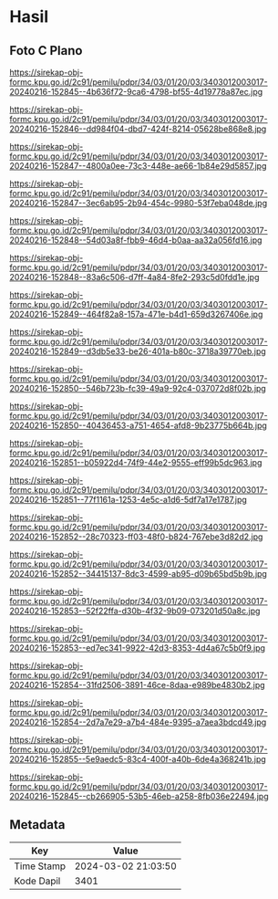 # Hasil

## Foto C Plano

https://sirekap-obj-formc.kpu.go.id/2c91/pemilu/pdpr/34/03/01/20/03/3403012003017-20240216-152845--4b636f72-9ca6-4798-bf55-4d19778a87ec.jpg

https://sirekap-obj-formc.kpu.go.id/2c91/pemilu/pdpr/34/03/01/20/03/3403012003017-20240216-152846--dd984f04-dbd7-424f-8214-05628be868e8.jpg

https://sirekap-obj-formc.kpu.go.id/2c91/pemilu/pdpr/34/03/01/20/03/3403012003017-20240216-152847--4800a0ee-73c3-448e-ae66-1b84e29d5857.jpg

https://sirekap-obj-formc.kpu.go.id/2c91/pemilu/pdpr/34/03/01/20/03/3403012003017-20240216-152847--3ec6ab95-2b94-454c-9980-53f7eba048de.jpg

https://sirekap-obj-formc.kpu.go.id/2c91/pemilu/pdpr/34/03/01/20/03/3403012003017-20240216-152848--54d03a8f-fbb9-46d4-b0aa-aa32a056fd16.jpg

https://sirekap-obj-formc.kpu.go.id/2c91/pemilu/pdpr/34/03/01/20/03/3403012003017-20240216-152848--83a6c506-d7ff-4a84-8fe2-293c5d0fdd1e.jpg

https://sirekap-obj-formc.kpu.go.id/2c91/pemilu/pdpr/34/03/01/20/03/3403012003017-20240216-152849--464f82a8-157a-471e-b4d1-659d3267406e.jpg

https://sirekap-obj-formc.kpu.go.id/2c91/pemilu/pdpr/34/03/01/20/03/3403012003017-20240216-152849--d3db5e33-be26-401a-b80c-3718a39770eb.jpg

https://sirekap-obj-formc.kpu.go.id/2c91/pemilu/pdpr/34/03/01/20/03/3403012003017-20240216-152850--546b723b-fc39-49a9-92c4-037072d8f02b.jpg

https://sirekap-obj-formc.kpu.go.id/2c91/pemilu/pdpr/34/03/01/20/03/3403012003017-20240216-152850--40436453-a751-4654-afd8-9b23775b664b.jpg

https://sirekap-obj-formc.kpu.go.id/2c91/pemilu/pdpr/34/03/01/20/03/3403012003017-20240216-152851--b05922d4-74f9-44e2-9555-eff99b5dc963.jpg

https://sirekap-obj-formc.kpu.go.id/2c91/pemilu/pdpr/34/03/01/20/03/3403012003017-20240216-152851--77f1161a-1253-4e5c-a1d6-5df7a17e1787.jpg

https://sirekap-obj-formc.kpu.go.id/2c91/pemilu/pdpr/34/03/01/20/03/3403012003017-20240216-152852--28c70323-ff03-48f0-b824-767ebe3d82d2.jpg

https://sirekap-obj-formc.kpu.go.id/2c91/pemilu/pdpr/34/03/01/20/03/3403012003017-20240216-152852--34415137-8dc3-4599-ab95-d09b65bd5b9b.jpg

https://sirekap-obj-formc.kpu.go.id/2c91/pemilu/pdpr/34/03/01/20/03/3403012003017-20240216-152853--52f22ffa-d30b-4f32-9b09-073201d50a8c.jpg

https://sirekap-obj-formc.kpu.go.id/2c91/pemilu/pdpr/34/03/01/20/03/3403012003017-20240216-152853--ed7ec341-9922-42d3-8353-4d4a67c5b0f9.jpg

https://sirekap-obj-formc.kpu.go.id/2c91/pemilu/pdpr/34/03/01/20/03/3403012003017-20240216-152854--31fd2506-3891-46ce-8daa-e989be4830b2.jpg

https://sirekap-obj-formc.kpu.go.id/2c91/pemilu/pdpr/34/03/01/20/03/3403012003017-20240216-152854--2d7a7e29-a7b4-484e-9395-a7aea3bdcd49.jpg

https://sirekap-obj-formc.kpu.go.id/2c91/pemilu/pdpr/34/03/01/20/03/3403012003017-20240216-152855--5e9aedc5-83c4-400f-a40b-6de4a368241b.jpg

https://sirekap-obj-formc.kpu.go.id/2c91/pemilu/pdpr/34/03/01/20/03/3403012003017-20240216-152845--cb266905-53b5-46eb-a258-8fb036e22494.jpg


## Metadata

| Key        | Value               |
| ---------- | ------------------- |
| Time Stamp | 2024-03-02 21:03:50 |
| Kode Dapil | 3401                |



